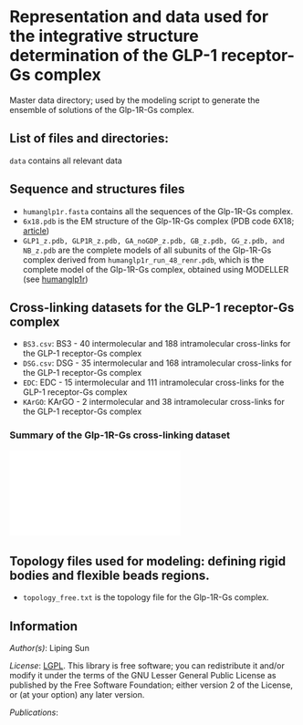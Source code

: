 # Representation and data used for the integrative structure determination of the GLP-1 receptor-Gs complex

Master data directory; used by the modeling script to generate the ensemble of solutions of the Glp-1R-Gs complex.

## List of files and directories:
`data` contains all relevant data

## Sequence and structures files
- `humanglp1r.fasta` contains all the sequences of the Glp-1R-Gs complex.
- `6x18.pdb` is the EM structure of the Glp-1R-Gs complex (PDB code 6X18; [article](10.1016/j.molcel.2020.09.020))
- `GLP1_z.pdb, GLP1R_z.pdb, GA_noGDP_z.pdb, GB_z.pdb, GG_z.pdb, and NB_z.pdb` are the complete models of all subunits of the Glp-1R-Gs complex derived from `humanglp1r_run_48_renr.pdb`, which is the complete model of the Glp-1R-Gs complex, obtained using MODELLER (see [humanglp1r](./humanglp1r))

## Cross-linking datasets for the GLP-1 receptor-Gs complex
- `BS3.csv`: BS3 - 40 intermolecular and 188 intramolecular cross-links for the GLP-1 receptor-Gs complex
- `DSG.csv`: DSG - 35 intermolecular and 168 intramolecular cross-links for the GLP-1 receptor-Gs complex
- `EDC`: EDC - 15 intermolecular and 111 intramolecular cross-links for the GLP-1 receptor-Gs complex
- `KArGO`: KArGO - 2 intermolecular and 38 intramolecular cross-links for the GLP-1 receptor-Gs complex

### Summary of the Glp-1R-Gs cross-linking dataset
![](./Glp-1R-Gs_XL.pdf)

## Topology files used for modeling: defining rigid bodies and flexible beads regions.
- `topology_free.txt` is the topology file for the Glp-1R-Gs complex.

## Information

_Author(s)_: Liping Sun

_License_: [LGPL](http://www.gnu.org/licenses/old-licenses/lgpl-2.1.html).
This library is free software; you can redistribute it and/or
modify it under the terms of the GNU Lesser General Public
License as published by the Free Software Foundation; either
version 2 of the License, or (at your option) any later version.

_Publications_:
